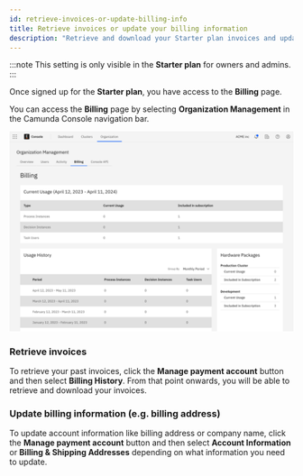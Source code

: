 ```yaml
---
id: retrieve-invoices-or-update-billing-info
title: Retrieve invoices or update your billing information
description: "Retrieve and download your Starter plan invoices and update your billing information"
---
```


:::note
This setting is only visible in the **Starter plan** for owners and admins.
:::

Once signed up for the **Starter plan**, you have access to the **Billing** page.

You can access the **Billing** page by selecting **Organization Management** in the Camunda Console navigation bar.

![billing-overview](./img/billing-overview.png)

### Retrieve invoices

To retrieve your past invoices, click the **Manage payment account** button and then select **Billing History**. From that point onwards, you will be able to retrieve and download your invoices.

### Update billing information (e.g. billing address)

To update account information like billing address or company name, click the **Manage payment account** button and then select **Account Information** or **Billing & Shipping Addresses** depending on what information you need to update.
